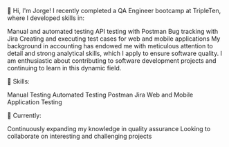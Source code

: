👋 Hi, I'm Jorge!
I recently completed a QA Engineer bootcamp at TripleTen, where I developed skills in:

Manual and automated testing
API testing with Postman
Bug tracking with Jira
Creating and executing test cases for web and mobile applications
My background in accounting has endowed me with meticulous attention to detail and strong analytical skills, which I apply to ensure software quality. I am enthusiastic about contributing to software development projects and continuing to learn in this dynamic field.

🚀 Skills:

Manual Testing
Automated Testing
Postman
Jira
Web and Mobile Application Testing

🌱 Currently:

Continuously expanding my knowledge in quality assurance
Looking to collaborate on interesting and challenging projects
